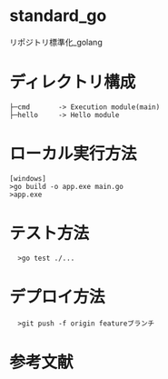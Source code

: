# standard_go
 リポジトリ標準化_golang

 # ディレクトリ構成
 ```
 ├─cmd       -> Execution module(main)
 ├─hello     -> Hello module     
```

 # ローカル実行方法
```
[windows]
>go build -o app.exe main.go
>app.exe
```

 # テスト方法
```
  >go test ./...
```

 # デプロイ方法
```
  >git push -f origin featureブランチ
```


 # 参考文献